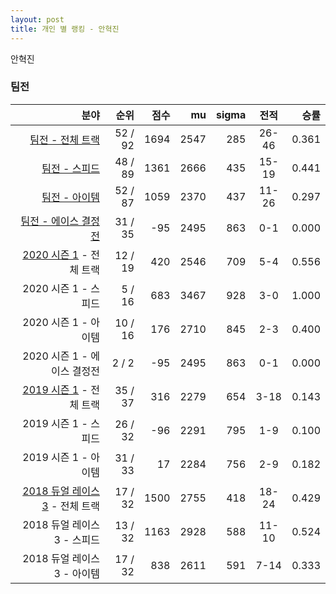 ```yaml
---
layout: post
title: 개인 별 랭킹 - 안혁진
---
```


안혁진


### 팀전

| 분야 | 순위 | 점수 | mu | sigma | 전적 | 승률 |
|---:|---:|---:|---:|---:|:---:|---:|
| [팀전 - 전체 트랙](../team-full) | 52 / 92 | 1694 | 2547 | 285 | 26-46 | 0.361 |
| [팀전 - 스피드](../team-speed) | 48 / 89 | 1361 | 2666 | 435 | 15-19 | 0.441 |
| [팀전 - 아이템](../team-item) | 52 / 87 | 1059 | 2370 | 437 | 11-26 | 0.297 |
| [팀전 - 에이스 결정전](../team-ace) | 31 / 35 | -95 | 2495 | 863 | 0-1 | 0.000 |
| [2020 시즌 1](../teams-t2020_1) - 전체 트랙 | 12 / 19 | 420 | 2546 | 709 | 5-4 | 0.556 |
| 2020 시즌 1 - 스피드 | 5 / 16 | 683 | 3467 | 928 | 3-0 | 1.000 |
| 2020 시즌 1 - 아이템 | 10 / 16 | 176 | 2710 | 845 | 2-3 | 0.400 |
| 2020 시즌 1 - 에이스 결정전 | 2 / 2 | -95 | 2495 | 863 | 0-1 | 0.000 |
| [2019 시즌 1](../teams-t2019_1) - 전체 트랙 | 35 / 37 | 316 | 2279 | 654 | 3-18 | 0.143 |
| 2019 시즌 1 - 스피드 | 26 / 32 | -96 | 2291 | 795 | 1-9 | 0.100 |
| 2019 시즌 1 - 아이템 | 31 / 33 | 17 | 2284 | 756 | 2-9 | 0.182 |
| [2018 듀얼 레이스 3](../teams-t2018_1) - 전체 트랙 | 17 / 32 | 1500 | 2755 | 418 | 18-24 | 0.429 |
| 2018 듀얼 레이스 3 - 스피드 | 13 / 32 | 1163 | 2928 | 588 | 11-10 | 0.524 |
| 2018 듀얼 레이스 3 - 아이템 | 17 / 32 | 838 | 2611 | 591 | 7-14 | 0.333 |
